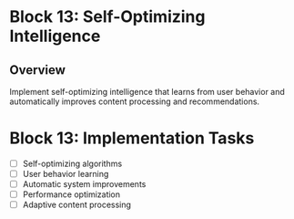 # Block 13: Self-Optimizing Intelligence

## Overview
Implement self-optimizing intelligence that learns from user behavior and automatically improves content processing and recommendations.

# Block 13: Implementation Tasks
- [ ] Self-optimizing algorithms
- [ ] User behavior learning
- [ ] Automatic system improvements
- [ ] Performance optimization
- [ ] Adaptive content processing